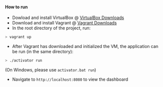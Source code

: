 #### How to run
- Dowload and install VirtualBox @ [VirtualBox Downloads](https://www.virtualbox.org/wiki/Downloads)
- Download and install Vagrant @ [Vagrant Downloads](https://www.vagrantup.com/downloads.html)
- In the root directory of the project, run:
```bash
> vagrant up
```
- After Vagrant has downloaded and initialized the VM, the application can be run (in the same directory):
```bash
> ./activator run
```
(On Windows, please use `activator.bat run`)
- Navigate to `http://localhost:8080` to view the dashboard
